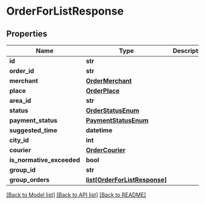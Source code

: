 # OrderForListResponse

## Properties
Name | Type | Description | Notes
------------ | ------------- | ------------- | -------------
**id** | **str** |  | 
**order_id** | **str** |  | 
**merchant** | [**OrderMerchant**](OrderMerchant.md) |  | [optional] 
**place** | [**OrderPlace**](OrderPlace.md) |  | [optional] 
**area_id** | **str** |  | 
**status** | [**OrderStatusEnum**](OrderStatusEnum.md) |  | 
**payment_status** | [**PaymentStatusEnum**](PaymentStatusEnum.md) |  | 
**suggested_time** | **datetime** |  | [optional] 
**city_id** | **int** |  | [optional] 
**courier** | [**OrderCourier**](OrderCourier.md) |  | [optional] 
**is_normative_exceeded** | **bool** |  | 
**group_id** | **str** |  | [optional] 
**group_orders** | [**list[OrderForListResponse]**](OrderForListResponse.md) |  | [optional] 

[[Back to Model list]](../README.md#documentation-for-models) [[Back to API list]](../README.md#documentation-for-api-endpoints) [[Back to README]](../README.md)

